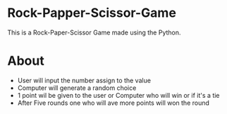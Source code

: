 # Rock-Papper-Scissor-Game
This is a Rock-Paper-Scissor Game made using the Python.

# About
- User will input the number assign to the value
- Computer will generate a random choice
- 1 point wil be given to the user or Computer who will win or if it's a tie
- After Five rounds one who will ave more points will won the round
